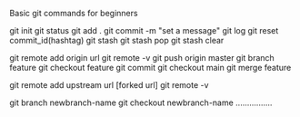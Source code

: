 Basic git commands for beginners

git init
git status
git add .
git commit -m "set a message"
git log
git reset commit_id(hashtag)
git stash
git stash pop
git stash clear

git remote add origin url
git remote -v
git push origin master
git branch feature
git checkout feature
git commit
git checkout main
git merge feature

git remote add upstream url [forked url]
git remote -v

git branch newbranch-name
git checkout newbranch-name
................